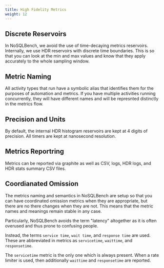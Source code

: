 ```yaml
---
title: High Fidelity Metrics
weight: 12
---
```


## Discrete Reservoirs

In NoSQLBench, we avoid the use of time-decaying metrics reservoirs.
Internally, we use HDR reservoirs with discrete time boundaries. This
is so that you can look at the min and max values and know that they
apply accurately to the whole sampling window.

## Metric Naming

All activity types that run have a symbolic alias that identifies
them for the purposes of automation and metrics. If you have multiple
activities running concurrently, they will have different names and will
be represnted distinctly in the metrics flow.

## Precision and Units

By default, the internal HDR histogram reservoirs are kept at 4 digits
of precision. All timers are kept at nanosecond resolution.

## Metrics Reportring

Metrics can be reported via graphite as well as CSV, logs, HDR logs, and
HDR stats summary CSV files.

## Coordianated Omission

The metrics naming and semantics in NoSQLBench are setup so that you
can have coordinated omission metrics when they are appropriate, but
there are no there changes when they are not. This means that the metric
names and meanings remain stable in any case.

Particularly, NoSQLBench avoids the term "latency" altogether as it is often overused
and thus prone to confusing people.

Instead, the terms `service time`, `wait time`, and `response time` are used.
These are abbreviated in metrics as `servicetime`, `waittime`, and `responsetime`.

The `servicetime` metric is the only one which is always present. When a
rate limiter is used, then additionally `waittime` and `responsetime` are
reported.


